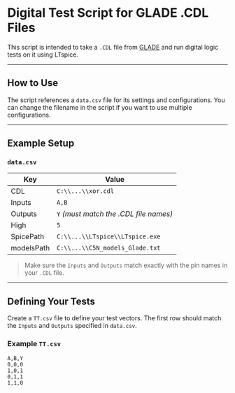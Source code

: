 # Digital Test Script for GLADE .CDL Files

This script is intended to take a `.CDL` file from [GLADE](https://peardrop.co.uk/) and run digital logic tests on it using LTspice.

---

## How to Use

The script references a `data.csv` file for its settings and configurations. You can change the filename in the script if you want to use multiple configurations.

---

## Example Setup

### `data.csv`

| Key         | Value                                 |
|-------------|---------------------------------------|
| CDL         | `C:\\...\\xor.cdl`                    |
| Inputs      | `A,B`                                 |
| Outputs     | `Y` *(must match the .CDL file names)*|
| High        | `5`                                   |
| SpicePath   | `C:\\...\\LTspice\\LTspice.exe`       |
| modelsPath  | `C:\\...\\C5N_models_Glade.txt`       |

> Make sure the `Inputs` and `Outputs` match exactly with the pin names in your `.CDL` file.

---

## Defining Your Tests

Create a `TT.csv` file to define your test vectors. The first row should match the `Inputs` and `Outputs` specified in `data.csv`.

### Example `TT.csv`

```csv
A,B,Y
0,0,0
1,0,1
0,1,1
1,1,0